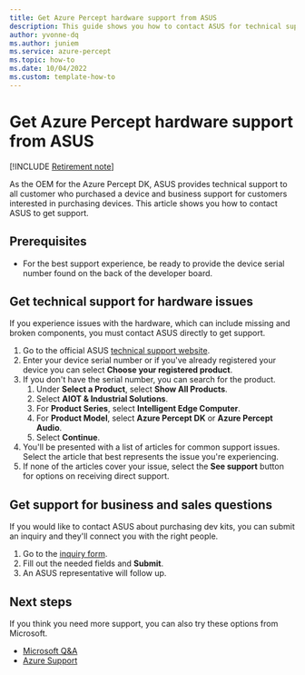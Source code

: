 ```yaml
---
title: Get Azure Percept hardware support from ASUS
description: This guide shows you how to contact ASUS for technical support for the Azure Percept DK hardware. 
author: yvonne-dq
ms.author: juniem
ms.service: azure-percept
ms.topic: how-to
ms.date: 10/04/2022
ms.custom: template-how-to
---
```


# Get Azure Percept hardware support from ASUS

[!INCLUDE [Retirement note](./includes/retire.md)]

As the OEM for the Azure Percept DK, ASUS provides technical support to all customer who purchased a device and business support for customers interested in purchasing devices. This article shows you how to contact ASUS to get support.


## Prerequisites

- For the best support experience, be ready to provide the device serial number found on the back of the developer board.

## Get technical support for hardware issues
If you experience issues with the hardware, which can include missing and broken components, you must contact ASUS directly to get support.
1. Go to the official ASUS [technical support website](https://www.asus.com/us/support/contact/troubleshooting).
1. Enter your device serial number or if you've already registered your device you can select **Choose your registered product**.
1. If you don't have the serial number, you can search for the product.
    1. Under **Select a Product**, select **Show All Products**.
    1. Select **AIOT & Industrial Solutions**.
    1. For **Product Series**, select **Intelligent Edge Computer**.
    1. For **Product Model**, select **Azure Percept DK** or **Azure Percept Audio**.
    1. Select **Continue**.
1. You'll be presented with a list of articles for common support issues. Select the article that best represents the issue you're experiencing.
1. If none of the articles cover your issue, select the **See support** button for options on receiving direct support.

## Get support for business and sales questions
If you would like to contact ASUS about purchasing dev kits, you can submit an inquiry and they'll connect you with the right people.
1. Go to the [inquiry form](https://iot.asus.com/inquiry/).
1. Fill out the needed fields and **Submit**.
1. An ASUS representative will follow up.

## Next steps
If you think you need more support, you can also try these options from Microsoft.
- [Microsoft Q&A](/answers/products/)
- [Azure Support](https://azure.microsoft.com/support/plans/)
